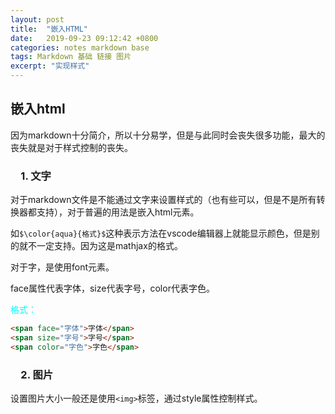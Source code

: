 ```yaml
---
layout: post
title:  "嵌入HTML"
date:   2019-09-23 09:12:42 +0800
categories: notes markdown base
tags: Markdown 基础 链接 图片
excerpt: "实现样式"
---
```


## 嵌入html

因为markdown十分简介，所以十分易学，但是与此同时会丧失很多功能，最大的丧失就是对于样式控制的丧失。

### &emsp;1. 文字

对于markdown文件是不能通过文字来设置样式的（也有些可以，但是不是所有转换器都支持），对于普遍的用法是嵌入html元素。

如`$\color{aqua}{格式}$`这种表示方法在vscode编辑器上就能显示颜色，但是别的就不一定支持。因为这是mathjax的格式。

对于字，是使用font元素。

face属性代表字体，size代表字号，color代表字色。

<span style="color:aqua">格式：</span>

```markdown
<span face="字体">字体</span>
<span size="字号">字号</span>
<span color="字色">字色</span>
```

### &emsp;2. 图片

设置图片大小一般还是使用`<img>`标签，通过style属性控制样式。
